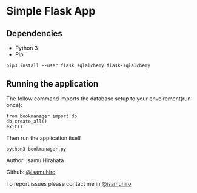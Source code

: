 # Simple Flask App

## Dependencies

* Python 3
* Pip

```python3
pip3 install --user flask sqlalchemy flask-sqlalchemy
```

## Running the application

The follow command imports the database setup to your envoirement(run once):

```python3
from bookmanager import db
db.create_all()
exit()
```

Then run the application itself

```python3
python3 bookmanager.py
```

Author: Isamu Hirahata

Github: [@isamuhiro](github.com/isamuhiro)

To report issues please contact me in [@isamuhiro](github.com/isamuhiro)